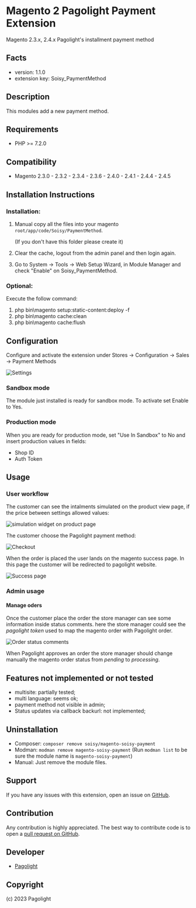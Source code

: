 Magento 2 Pagolight Payment Extension
=================================
Magento 2.3.x, 2.4.x Pagolight's installment payment method

Facts
-----
- version: 1.1.0
- extension key: Soisy_PaymentMethod

Description
-----------
This modules add a new payment method.  

Requirements
------------
- PHP >= 7.2.0

Compatibility
-------------
- Magento  2.3.0 - 2.3.2 - 2.3.4 - 2.3.6 - 2.4.0 - 2.4.1 - 2.4.4 - 2.4.5


Installation Instructions
-------------------------

### Installation:

1) Manual copy all the files into your magento `root/app/code/Soisy/PaymentMethod`.

    (If you don't have this folder please create it)

2) Clear the cache, logout from the admin panel and then login again.

3) Go to System -> Tools -> Web Setup Wizard, in Module Manager and check "Enable" on Soisy_PaymentMethod.

### Optional: 
Execute the follow command:
1) php bin\magento setup:static-content:deploy -f
2) php bin\magento cache:clean
3) php bin\magento cache:flush


Configuration
-------------
Configure and activate the extension under Stores -> Configuration -> Sales -> Payment Methods


![Settings](view/frontend/web/images/readme/settings.png)

### Sandbox mode

The module just installed is ready for sandbox mode.
To activate set Enable to Yes.

### Production mode

When you are ready for production mode, set "Use In Sandbox" to No and insert production values in fields:
* Shop ID
* Auth Token

Usage
--------------

### User workflow

The customer can see the intalments simulated on the product view page, if the price between settings allowed values:

![simulation widget on product page](view/frontend/web/images/readme/simulation.png)

The customer choose the Pagolight payment method:

![Checkout](view/frontend/web/images/readme/checkout.png)

When the order is placed the user lands on the magento success page. In this page the customer will be redirected to pagolight website.

![Success page](view/frontend/web/images/readme/success_page.png)

### Admin usage

#### Manage oders

Once the customer place the order the store manager can see some information inside status comments. here the store manager could see the *pagolight token* used to map the magento order with Pagolight order.  

![Order status comments](view/frontend/web/images/readme/order_status_comments.png)

When Pagolight approves an order the store manager should change manually the magento order status from *pending* to *processing*.

## Features not implemented or not tested

* multisite: partially tested;
* multi language: seems ok;
* payment method not visible in admin;
* Status updates via callback backurl: not implemented;

Uninstallation
--------------

* Composer: `composer remove soisy/magento-soisy-payment`
* Modman: `modman remove magento-soisy-payment` (Run `modman list` to be sure the module name is `magento-soisy-payment`)
* Manual: Just remove the module files.

Support
-------
If you have any issues with this extension, open an issue on [GitHub](https://github.com/soisy/Soisy_Payment/issues).

Contribution
------------
Any contribution is highly appreciated. The best way to contribute code is to open a [pull request on GitHub](https://help.github.com/articles/using-pull-requests).

Developer
---------
* [Pagolight](https://pagolight.it/)

Copyright
---------
(c) 2023 Pagolight

